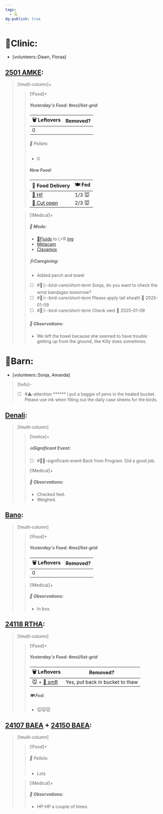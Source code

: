 ```yaml
---
tags:
  - 🗒️
dg-publish: true
---
```


# 🏥Clinic:
- [volunteers::Dawn, Floraa]

## [2501 AMKE](../RARE%20Birds/2501%20AMKE.md):
> [!multi-column]+
>
>> [!Food]+
>>##### Yesterday's Food: #mcl/list-grid
>> |🗑️ Leftovers| Removed?
>> |---|---|
>>|0|
>>
>>###### 💩 Pellets:
>>- 0
>>
>>##### New Food:
>> |🚚 Food Delivery| 🍽️ Fed|
>> |---|---|
>>|[🫱 HF](../Admin/Codes/Handfed.md)|1/3 🐭|
>>|[🔪 Cut open](../Admin/Codes/Cut%20open.md)|2/3 🐭|
>
>> [!Medical]+
>>##### 💊 Meds:
>> - [💉Fluids](../Admin/Codes/Medication/Fluids.md) to L+R [ing](../Admin/Codes/inguinals.md)
>> - [Metacam](../Admin/Codes/Medication/Metacam.md)
>> - [Clavamox](../Admin/Codes/Medication/Clavamox.md)
>>
>>##### 🩺Caregiving:
>> - Added perch and towel
>> - [ ] #🦅🩺-bird-care/short-term Sonja, do you want to check the wrist bandages tomorrow?
>> - [ ] #🦅🩺-bird-care/short-term Please apply tail sheath 📅 2025-01-09
>> - [ ] #🦅🩺-bird-care/short-term Check vent 📅 2025-01-09
>>
>>##### 🔭 Observations:
>>- We left the towel because she seemed to have trouble getting up from the ground, like Killy does sometimes.

# 🏡Barn:
- [volunteers::Sonja, Amanda]

> [!info]-
> - [ ] #⚠️-attention ****** I put a baggie of pens in the heated bucket.  Please use ink when filling out the daily case sheets for the birds.

## [Denali](../RARE%20Birds/Ed%20Birds/Denali.md):
> [!multi-column]
>
>> [!notice]+
>> ##### 💥Significant Event:
>>- [ ] #🦅💥-significant-event Back from Program. Did a good job.
>>
>
>> [!Medical]+
>> ##### 🔭 Observations:
>> - Checked feet.
>> - Weighed.

## [Bano](../RARE%20Birds/Ed%20Birds/Bano.md):
> [!multi-column]
>
>> [!Food]+
>> ##### Yesterday's Food: #mcl/list-grid
>> |🗑️ Leftovers| Removed?
>> |---|---|
>>|0|
>
>> [!Medical]+
>> ##### 🔭 Observations:
>> - In box.

## [24118 RTHA](../RARE%20Birds/24118%20RTHA.md):
> [!multi-column]
>
>> [!Food]+
>> ##### Yesterday's Food: #mcl/list-grid
>> |🗑️ Leftovers| Removed?
>> |---|---|
>>|🐭 + [🐀 smR](../Admin/Codes/Food/Small%20Rat.md)|Yes, put back in bucket to thaw
>>
>> ##### 🍽️ Fed:
>> -  🐭🐭🐭

## [24107 BAEA](../RARE%20Birds/24107%20BAEA.md) + [24150 BAEA](../RARE%20Birds/24150%20BAEA.md):
> [!multi-column]
>
>> [!Food]+
>>###### 💩 Pellets:
>>- Lots
>
>> [!Medical]+
>> ##### 🔭 Observations:
>> - HP-HP a couple of times.


